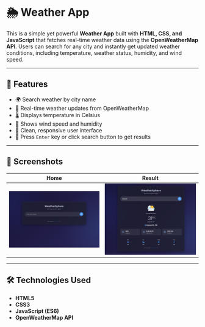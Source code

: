 # 🌦️ Weather App

This is a simple yet powerful **Weather App** built with **HTML, CSS, and JavaScript** that fetches real-time weather data using the **OpenWeatherMap API**. Users can search for any city and instantly get updated weather conditions, including temperature, weather status, humidity, and wind speed.

---

## 🚀 Features

- 🌍 Search weather by city name
- 📡 Real-time weather updates from OpenWeatherMap
- 🌡️ Displays temperature in Celsius
- 💨 Shows wind speed and humidity
- 🎯 Clean, responsive user interface
- 🎉 Press `Enter` key or click search button to get results

---

## 📸 Screenshots

| Home                          | Result                        |
| ----------------------------- | ----------------------------- |
| ![Home](screenshots/home.PNG) | ![Show](screenshots/Show.PNG) |

---

## 🛠️ Technologies Used

- **HTML5**
- **CSS3**
- **JavaScript (ES6)**
- **OpenWeatherMap API**

